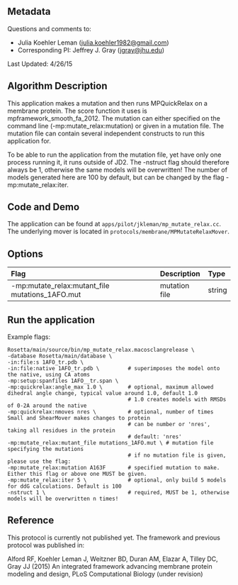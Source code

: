 ## Metadata

Questions and comments to: 
 - Julia Koehler Leman ([julia.koehler1982@gmail.com](julia.koehler1982@gmail.com))
 - Corresponding PI: Jeffrey J. Gray ([jgray@jhu.edu](jgray@jhu.edu))

Last Updated: 4/26/15

## Algorithm Description
This application makes a mutation and then runs MPQuickRelax on a membrane protein. The score function it uses is
mpframework_smooth_fa_2012. The mutation can either specified on the command line (-mp:mutate_relax:mutation) or given in a mutation file. The mutation file can contain several independent constructs to run this application for.

To be able to run the application from the mutation file, yet have only one process running it, it runs outside of JD2. The -nstruct flag should therefore always be 1, otherwise the same models will be overwritten! The number of models generated here are 100 by default, but can be changed by the flag -mp:mutate_relax:iter.

## Code and Demo
The application can be found at `apps/pilot/jkleman/mp_mutate_relax.cc`. The underlying mover is located in `protocols/membrane/MPMutateRelaxMover`.

## Options

|**Flag**|**Description**|**Type**|
|:-------|:--------------|:-------|
|-mp:mutate_relax:mutant_file mutations_1AFO.mut|mutation file|string|

## Run the application

Example flags: 

```
Rosetta/main/source/bin/mp_mutate_relax.macosclangrelease \
-database Rosetta/main/database \
-in:file:s 1AFO_tr.pdb \
-in:file:native 1AFO_tr.pdb \         # superimposes the model onto the native, using CA atoms
-mp:setup:spanfiles 1AFO__tr.span \ 
-mp:quickrelax:angle_max 1.0 \        # optional, maximum allowed dihedral angle change, typical value around 1.0, default 1.0
                                      # 1.0 creates models with RMSDs of 0-2A around the native
-mp:quickrelax:nmoves nres \          # optional, number of times Small and ShearMover makes changes to protein
                                      # can be number or 'nres', taking all residues in the protein
                                      # default: 'nres'
-mp:mutate_relax:mutant_file mutations_1AFO.mut \ # mutation file specifying the mutations
                                      # if no mutation file is given, please use the flag:
-mp:mutate_relax:mutation A163F       # specified mutation to make. Either this flag or above one MUST be given.
-mp:mutate_relax:iter 5 \             # optional, only build 5 models for ddG calculations. Default is 100
-nstruct 1 \                          # required, MUST be 1, otherwise models will be overwritten n times!
```

## Reference

This protocol is currently not published yet. The framework and previous protocol was published in:

Alford RF, Koehler Leman J, Weitzner BD, Duran AM, Elazar A, Tilley DC, Gray JJ (2015)
An integrated framework advancing membrane protein modeling and design,
PLoS Computational Biology (under revision) 
